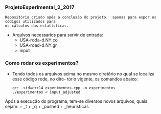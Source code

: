 ### ProjetoExperimental_2_2017
    Repositório criado após a conclusão do projeto,  apenas para expor os códigos utilizados para
    os cálculos das estatísticas.

+ Arquivos necessarios para servir de entrada:
    + USA-roda-d.NY.co
    + USA-road-d.NY.gr
    + input

### Como rodar os experimentos?
+ Tendo todos os arquivos acima no mesmo diretório
no qual se localiza esse código rode, no dire-
tório vigente, os comandos abaixo:
    ```
    g++ -std=c++14 experimentos.cpp -o experimentos
    ./experimentos < input_adjusted
    ```

Após a execução do programa, tem-se diversos novos
arquivos, quais sejam:
    + <?>_t
    + <?>_q
    + <?>_pushed
    + <?>_heuristicas
    
